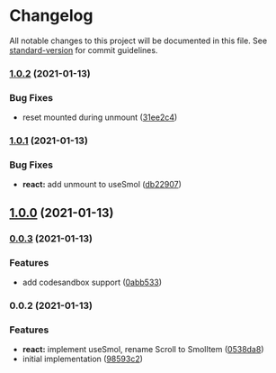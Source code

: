 # Changelog

All notable changes to this project will be documented in this file. See [standard-version](https://github.com/conventional-changelog/standard-version) for commit guidelines.

### [1.0.2](https://github.com/smolscrolljs/smolscroll/compare/v1.0.1...v1.0.2) (2021-01-13)


### Bug Fixes

* reset mounted during unmount ([31ee2c4](https://github.com/smolscrolljs/smolscroll/commit/31ee2c4259f4e0754acfde731b03b1cb81b9c5a2))

### [1.0.1](https://github.com/smolscrolljs/smolscroll/compare/v1.0.0...v1.0.1) (2021-01-13)


### Bug Fixes

* **react:** add unmount to useSmol ([db22907](https://github.com/smolscrolljs/smolscroll/commit/db2290792acaf47a18f562f4715d570cb0f34eea))

## [1.0.0](https://github.com/smolscrolljs/smolscroll/compare/v0.0.3...v1.0.0) (2021-01-13)

### [0.0.3](https://github.com/smolscrolljs/smolscroll/compare/v0.0.2...v0.0.3) (2021-01-13)


### Features

* add codesandbox support ([0abb533](https://github.com/smolscrolljs/smolscroll/commit/0abb5330abf8f16554984d003f96850e40dde69d))

### 0.0.2 (2021-01-13)


### Features

* **react:** implement useSmol, rename Scroll to SmolItem ([0538da8](https://github.com/smolscrolljs/smolscroll/commit/0538da8d51561cf287e56e4be79622cd988cffb6))
* initial implementation ([98593c2](https://github.com/smolscrolljs/smolscroll/commit/98593c2c051db207a781368728a5a1d820aa946e))
